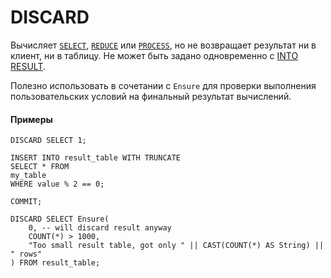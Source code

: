 # DISCARD

Вычисляет [`SELECT`](select.md), [`REDUCE`](reduce.md)  или [`PROCESS`](process.md), но не возвращает результат ни в клиент, ни в таблицу. Не может быть задано одновременно с [INTO RESULT](into_result.md).

Полезно использовать в сочетании с `Ensure` для проверки выполнения пользовательских условий на финальный результат вычислений.

#### Примеры

``` yql
DISCARD SELECT 1;
```

``` yql
INSERT INTO result_table WITH TRUNCATE
SELECT * FROM
my_table
WHERE value % 2 == 0;

COMMIT;

DISCARD SELECT Ensure(
    0, -- will discard result anyway
    COUNT(*) > 1000,
    "Too small result table, got only " || CAST(COUNT(*) AS String) || " rows"
) FROM result_table;

```
